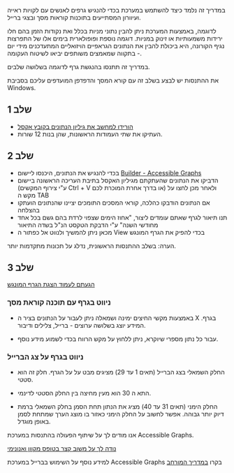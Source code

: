 במדריך זה נלמד כיצד להשתמש במערכת בכדי להנגיש גרפים לאנשים עם לקויות ראייה ועיוורון המסתייעים בתוכנות קוראות מסך ובצגי ברייל.

לדוגמה, באמצעות המערכת ניתן להבין נתוני מניות בכלל ואת נקודות הזמן בהם חלו ירידות משמעותיות או זינוק במניות. דוגמה נוספת ופופולארית בימים אלו של התפרצות נגיף הקורונה, היא ביכולת להבין את הנתונים הגראפיים הויזואליים המתעדכנים מידי יום - בתקווה שמאמצים משותפים יביאו לשיטוח העקומה.

במדריך זה תתנסו בהנגשת גרף לדוגמה בשלושה שלבים.

את ההתנסות יש לבצע בשלב זה עם קורא המסך והדפדפן המועדפים עליכם בסביבת Windows.

## שלב 1

 * [הורידו למחשב את גיליון הנתונים בקובץ אקסל](http://accessiblegraphs.org/assets/tutorial_data_he.xlsx)
 * העתיקו את שתי העמודות הראשונות, שהן בנות 12 שורות.

## שלב 2
 * בכדי להנגיש את הנתונים, היכנסו ליישום [Builder - Accessible Graphs](https://accessiblegraphs.org/builder/index.html)
 * הדביקו את הנתונים שהעתקתם מגיליון האקסל בתיבת העריכה הראשונה ביישום (ע"י צירוף המקשים Ctrl + V או בדרך אחרת המוכרת לכם) ולאחר מכן לחצו על מקש ה TAB
 * אם הנתונים הודבקו כהלכה, קוראי המסכים התומכים יציינו שהנתונים הועתקו בהצלחה 
 * תנו תיאור לגרף שאתם עומדים ליצור, "אחוז הימים שצפוי לרדת בהם גשם בכל אחד מחודשי השנה" ע"י הדבקת הטקסט הנ"ל בשדה התיאור
 * מכאן ניתן להמשיך ולנווט אל כפתור ה View  בכדי להפיק את הגרף המונגש

  הערה: בשלב ההתנסות הראשונית, נדלג על תכונות מתקדמות יותר.

## שלב 3
[הגעתם לעמוד הצגת הגרף המונגש](https://accessiblegraphs.org/view/index.html?data=%D7%99%D7%A0%D7%95%D7%90%D7%A8%09%D7%A4%D7%91%D7%A8%D7%95%D7%90%D7%A8%09%D7%9E%D7%A8%D7%A5%09%D7%90%D7%A4%D7%A8%D7%99%D7%9C%09%D7%9E%D7%90%D7%99%09%D7%99%D7%95%D7%A0%D7%99%09%D7%99%D7%95%D7%9C%D7%99%09%D7%90%D7%95%D7%92%D7%95%D7%A1%D7%98%09%D7%A1%D7%A4%D7%98%D7%9E%D7%91%D7%A8%09%D7%90%D7%95%D7%A7%D7%98%D7%95%D7%91%D7%A8%09%D7%A0%D7%95%D7%91%D7%9E%D7%91%D7%A8%09%D7%93%D7%A6%D7%9E%D7%91%D7%A8%0D%0A90%0995%0970%0940%0920%095%090%090%0910%0930%0940%0950&description=%D7%90%D7%97%D7%95%D7%96%20%D7%94%D7%99%D7%9E%D7%99%D7%9D%20%D7%A9%D7%A6%D7%A4%D7%95%D7%99%20%D7%9C%D7%A8%D7%93%D7%AA%20%D7%91%D7%94%D7%9D%20%D7%92%D7%A9%D7%9D%20%D7%91%D7%9B%D7%9C%20%D7%90%D7%97%D7%93%20%D7%9E%D7%97%D7%95%D7%93%D7%A9%D7%99%20%D7%94%D7%A9%D7%A0%D7%94&minValue=0&maxValue=95&instrumentType=synthesizer&ttsName=noTts)

### ניווט בגרף עם תוכנה קוראת מסך
 * באמצעות מקשי החיצים ימינה ושמאלה ניתן לעבור על הנתונים בציר ה X בגרף. המידע יוצג בשלושה ערוצים - ברייל, צלילים ודיבור.

 * עבור כל נתון מספרי שיוקרא, ניתן ללחוץ על מקש הרווח בכדי לשמוע מידע נוסף.

### ניווט בגרף על צג הברייל
 * החלק השמאלי בצג הברייל (תאים 1 עד 29) מציגים מבט על על הגרף. חלק זה הוא סטטי.

 * התא ה 30 הוא מעין מחיצה בין החלק הסטטי לדינמי.

 * החלק הימני (תאים 31 עד 40) מציג את הנתון תחת הסמן בחלק השמאלי ברמת דיוק יותר גבוהה. אפשר לחשוב על החלק הימני כאזור בו מוצג הערך שמתחת לסמן באופן מוגדל.

אנו מודים לך על שיתוף הפעולה בהתנסות במערכת Accessible Graphs.

[נודה לך על משוב קצר בטופס מקוון ואנונימי](https://docs.google.com/forms/d/e/1FAIpQLSfaYX_axRDfrM_BCRNiwsQMA5PHyPG_gkLeUyNZJXCSdbCILg/viewform)

למידע נוסף על השימוש בברייל במערכת Accessible Graphs בקרו [במדריך המורחב](tutorial_braille_he.html)
